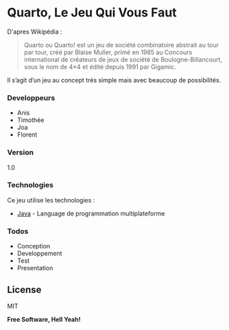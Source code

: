 # Quarto, Le Jeu Qui Vous Faut

D'apres Wikipédia :
>Quarto ou Quarto! est un jeu de société combinatoire abstrait au tour par tour, créé par Blaise Muller, primé en 1985 au Concours international de créateurs de jeux de société de Boulogne-Billancourt, sous le nom de 4×4 et édité depuis 1991 par Gigamic.

Il s’agit d’un jeu au concept très simple mais avec beaucoup de possibilités.

### Developpeurs

- Anis
- Timothée
- Joa
- Florent

### Version
1.0

### Technologies

Ce jeu utilise les technologies :

* [Java] - Language de programmation multiplateforme

### Todos

- Conception
- Developpement
- Test
- Presentation

License
----

MIT

**Free Software, Hell Yeah!**

[//]: # (These are reference links used in the body of this note and get stripped out when the markdown processor does it's job. There is no need to format nicely because it shouldn't be seen. Thanks SO - http://stackoverflow.com/questions/4823468/store-comments-in-markdown-syntax)


   [Java]: <https://www.java.com/fr/>
